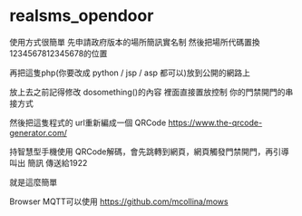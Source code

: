 # realsms_opendoor

使用方式很簡單
先申請政府版本的場所簡訊實名制
然後把場所代碼置換1234567812345678的位置

再把這隻php(你要改成 python / jsp / asp 都可以)放到公開的網路上

放上去之前記得修改 dosomething()的內容
裡面直接置放控制 你的門禁開門的串接方式

然後把這隻程式的 url重新編成一個 QRCode
https://www.the-qrcode-generator.com/

持智慧型手機使用 QRCode解碼，會先跳轉到網頁，網頁觸發門禁開門，再引導叫出 簡訊 傳送給1922

就是這麼簡單

Browser MQTT可以使用
https://github.com/mcollina/mows
